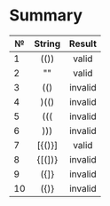 # Summary

|№ | String        | Result              |
|- | :-----------: | :-----------------: |
|1 |    (())       |     valid           |
|2 |     ""        |     valid           |
|3 |     (()       |     invalid         |
|4 |     )(()      |     invalid         |
|5 |     (((       |     invalid         |
|6 |     )))       |     invalid         |
|7 |    [{()}]     |     valid           |
|8 |    {[(])}     |     invalid         |
|9 |    ({]}       |     invalid         |
|10|    ({)}       |     invalid         |
